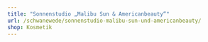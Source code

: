 ```yaml
---
title: "Sonnenstudio „Malibu Sun & Americanbeauty“"
url: /schwanewede/sonnenstudio-malibu-sun-und-americanbeauty/
shop: Kosmetik
---
```

